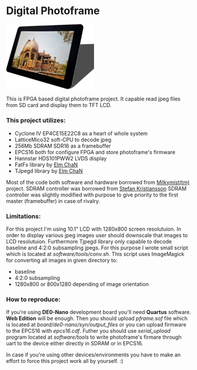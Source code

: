 # Digital Photoframe

<p align="left">
  <img src="https://raw.githubusercontent.com/rooi-oog/photoframe/master/photoframe.png" width="239" title="Photoframe">
</p>

This is FPGA based digital photoframe project. It capable read jpeg files from SD card and display them to TFT LCD.

### This project utilizes:
* Cyclone IV EP4CE15E22C8 as a heart of whole system
* LatticeMico32 soft-CPU to decode jpeg
* 256Mb SDRAM SDR16 as a framebuffer
* EPCS16 both for configure FPGA and store photoframe's firmware
* Hannstar HDS101PWW2 LVDS display
* FatFs library by [Elm ChaN](http://elm-chan.org/fsw/ff/00index_e.html) 
* TJpegd library by [Elm ChaN](http://elm-chan.org/fsw/tjpgd/00index.html)
	
Most of the code both software and hardware borrowed from [Milkymist(tm)](https://github.com/m-labs/milkymist) project. 
SDRAM controller was borrowed from [Stefan Kristiansson](https://github.com/skristiansson/wb_sdram_ctrl)
SDRAM controller was slightly modified with purpose to give priority to the first master (framebuffer) in case of rivalry.


### Limitations:
For this project I'm using 10.1" LCD with 1280x800 screen resolutuion. In order to display various jpeg images 
user should downscale that images to LCD resolutuion. 
Furthermore Tjpegd library only capable to decode baseline and 4:2:0 subsampling jpegs. 
For this purpose I wrote small script which is located at *software/tools/conv.sh*. 
This script uses ImageMagick for converting all images in given directory to:
- baseline
- 4:2:0 subsampling
- 1280x800 or 800x1280 depending of image orientation

### How to reproduce:
If you're using **DE0-Nano** development board you'll need **Quartus** software. **Web Edition** will be enough.
Then you should upload *pframe.sof* file which is located at *board/de0-nano/syn/output_files* 
or you can upload firmware to the EPCS16 with *epcs16.cdf*. 
Futher you should use *serial_upload* program located at *software/tools* 
to write photoframe's firmare through uart to the device either directly in SDRAM or in EPCS16.

In case if you're using other devices/environments you have to make an effort to force this project work all by yourself. :)
